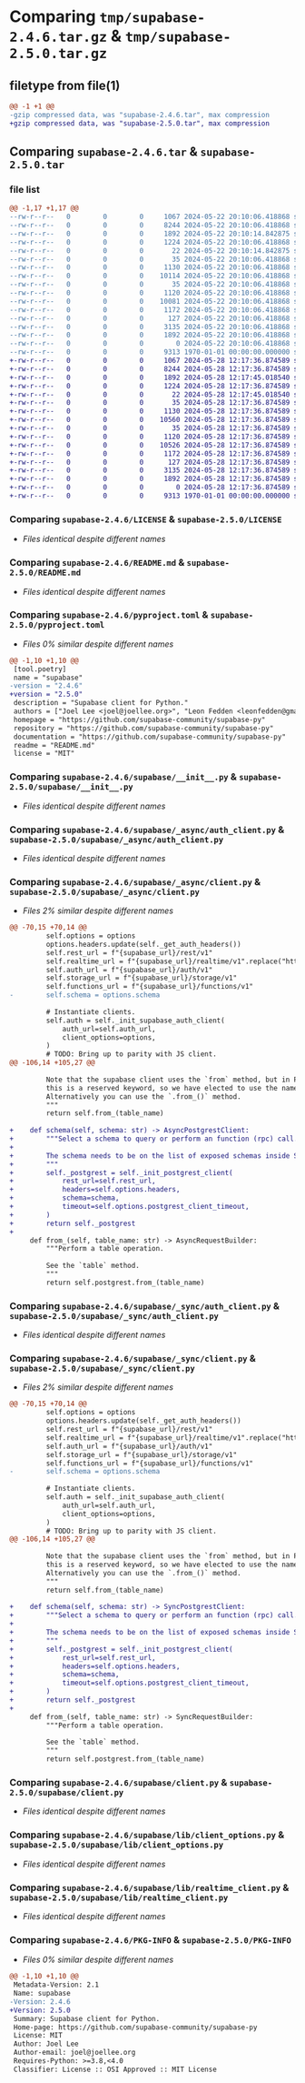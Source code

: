 # Comparing `tmp/supabase-2.4.6.tar.gz` & `tmp/supabase-2.5.0.tar.gz`

## filetype from file(1)

```diff
@@ -1 +1 @@
-gzip compressed data, was "supabase-2.4.6.tar", max compression
+gzip compressed data, was "supabase-2.5.0.tar", max compression
```

## Comparing `supabase-2.4.6.tar` & `supabase-2.5.0.tar`

### file list

```diff
@@ -1,17 +1,17 @@
--rw-r--r--   0        0        0     1067 2024-05-22 20:10:06.418868 supabase-2.4.6/LICENSE
--rw-r--r--   0        0        0     8244 2024-05-22 20:10:06.418868 supabase-2.4.6/README.md
--rw-r--r--   0        0        0     1892 2024-05-22 20:10:14.842875 supabase-2.4.6/pyproject.toml
--rw-r--r--   0        0        0     1224 2024-05-22 20:10:06.418868 supabase-2.4.6/supabase/__init__.py
--rw-r--r--   0        0        0       22 2024-05-22 20:10:14.842875 supabase-2.4.6/supabase/__version__.py
--rw-r--r--   0        0        0       35 2024-05-22 20:10:06.418868 supabase-2.4.6/supabase/_async/__init__.py
--rw-r--r--   0        0        0     1130 2024-05-22 20:10:06.418868 supabase-2.4.6/supabase/_async/auth_client.py
--rw-r--r--   0        0        0    10114 2024-05-22 20:10:06.418868 supabase-2.4.6/supabase/_async/client.py
--rw-r--r--   0        0        0       35 2024-05-22 20:10:06.418868 supabase-2.4.6/supabase/_sync/__init__.py
--rw-r--r--   0        0        0     1120 2024-05-22 20:10:06.418868 supabase-2.4.6/supabase/_sync/auth_client.py
--rw-r--r--   0        0        0    10081 2024-05-22 20:10:06.418868 supabase-2.4.6/supabase/_sync/client.py
--rw-r--r--   0        0        0     1172 2024-05-22 20:10:06.418868 supabase-2.4.6/supabase/client.py
--rw-r--r--   0        0        0      127 2024-05-22 20:10:06.418868 supabase-2.4.6/supabase/lib/__init__.py
--rw-r--r--   0        0        0     3135 2024-05-22 20:10:06.418868 supabase-2.4.6/supabase/lib/client_options.py
--rw-r--r--   0        0        0     1892 2024-05-22 20:10:06.418868 supabase-2.4.6/supabase/lib/realtime_client.py
--rw-r--r--   0        0        0        0 2024-05-22 20:10:06.418868 supabase-2.4.6/supabase/py.typed
--rw-r--r--   0        0        0     9313 1970-01-01 00:00:00.000000 supabase-2.4.6/PKG-INFO
+-rw-r--r--   0        0        0     1067 2024-05-28 12:17:36.874589 supabase-2.5.0/LICENSE
+-rw-r--r--   0        0        0     8244 2024-05-28 12:17:36.874589 supabase-2.5.0/README.md
+-rw-r--r--   0        0        0     1892 2024-05-28 12:17:45.018540 supabase-2.5.0/pyproject.toml
+-rw-r--r--   0        0        0     1224 2024-05-28 12:17:36.874589 supabase-2.5.0/supabase/__init__.py
+-rw-r--r--   0        0        0       22 2024-05-28 12:17:45.018540 supabase-2.5.0/supabase/__version__.py
+-rw-r--r--   0        0        0       35 2024-05-28 12:17:36.874589 supabase-2.5.0/supabase/_async/__init__.py
+-rw-r--r--   0        0        0     1130 2024-05-28 12:17:36.874589 supabase-2.5.0/supabase/_async/auth_client.py
+-rw-r--r--   0        0        0    10560 2024-05-28 12:17:36.874589 supabase-2.5.0/supabase/_async/client.py
+-rw-r--r--   0        0        0       35 2024-05-28 12:17:36.874589 supabase-2.5.0/supabase/_sync/__init__.py
+-rw-r--r--   0        0        0     1120 2024-05-28 12:17:36.874589 supabase-2.5.0/supabase/_sync/auth_client.py
+-rw-r--r--   0        0        0    10526 2024-05-28 12:17:36.874589 supabase-2.5.0/supabase/_sync/client.py
+-rw-r--r--   0        0        0     1172 2024-05-28 12:17:36.874589 supabase-2.5.0/supabase/client.py
+-rw-r--r--   0        0        0      127 2024-05-28 12:17:36.874589 supabase-2.5.0/supabase/lib/__init__.py
+-rw-r--r--   0        0        0     3135 2024-05-28 12:17:36.874589 supabase-2.5.0/supabase/lib/client_options.py
+-rw-r--r--   0        0        0     1892 2024-05-28 12:17:36.874589 supabase-2.5.0/supabase/lib/realtime_client.py
+-rw-r--r--   0        0        0        0 2024-05-28 12:17:36.874589 supabase-2.5.0/supabase/py.typed
+-rw-r--r--   0        0        0     9313 1970-01-01 00:00:00.000000 supabase-2.5.0/PKG-INFO
```

### Comparing `supabase-2.4.6/LICENSE` & `supabase-2.5.0/LICENSE`

 * *Files identical despite different names*

### Comparing `supabase-2.4.6/README.md` & `supabase-2.5.0/README.md`

 * *Files identical despite different names*

### Comparing `supabase-2.4.6/pyproject.toml` & `supabase-2.5.0/pyproject.toml`

 * *Files 0% similar despite different names*

```diff
@@ -1,10 +1,10 @@
 [tool.poetry]
 name = "supabase"
-version = "2.4.6"
+version = "2.5.0"
 description = "Supabase client for Python."
 authors = ["Joel Lee <joel@joellee.org>", "Leon Fedden <leonfedden@gmail.com>", "Daniel Reinón García <danielreinon@outlook.com>", "Leynier Gutiérrez González <leynier41@gmail.com>", "Anand", "Andrew Smith <a.smith@silentworks.co.uk>"]
 homepage = "https://github.com/supabase-community/supabase-py"
 repository = "https://github.com/supabase-community/supabase-py"
 documentation = "https://github.com/supabase-community/supabase-py"
 readme = "README.md"
 license = "MIT"
```

### Comparing `supabase-2.4.6/supabase/__init__.py` & `supabase-2.5.0/supabase/__init__.py`

 * *Files identical despite different names*

### Comparing `supabase-2.4.6/supabase/_async/auth_client.py` & `supabase-2.5.0/supabase/_async/auth_client.py`

 * *Files identical despite different names*

### Comparing `supabase-2.4.6/supabase/_async/client.py` & `supabase-2.5.0/supabase/_async/client.py`

 * *Files 2% similar despite different names*

```diff
@@ -70,15 +70,14 @@
         self.options = options
         options.headers.update(self._get_auth_headers())
         self.rest_url = f"{supabase_url}/rest/v1"
         self.realtime_url = f"{supabase_url}/realtime/v1".replace("http", "ws")
         self.auth_url = f"{supabase_url}/auth/v1"
         self.storage_url = f"{supabase_url}/storage/v1"
         self.functions_url = f"{supabase_url}/functions/v1"
-        self.schema = options.schema
 
         # Instantiate clients.
         self.auth = self._init_supabase_auth_client(
             auth_url=self.auth_url,
             client_options=options,
         )
         # TODO: Bring up to parity with JS client.
@@ -106,14 +105,27 @@
 
         Note that the supabase client uses the `from` method, but in Python,
         this is a reserved keyword, so we have elected to use the name `table`.
         Alternatively you can use the `.from_()` method.
         """
         return self.from_(table_name)
 
+    def schema(self, schema: str) -> AsyncPostgrestClient:
+        """Select a schema to query or perform an function (rpc) call.
+
+        The schema needs to be on the list of exposed schemas inside Supabase.
+        """
+        self._postgrest = self._init_postgrest_client(
+            rest_url=self.rest_url,
+            headers=self.options.headers,
+            schema=schema,
+            timeout=self.options.postgrest_client_timeout,
+        )
+        return self._postgrest
+
     def from_(self, table_name: str) -> AsyncRequestBuilder:
         """Perform a table operation.
 
         See the `table` method.
         """
         return self.postgrest.from_(table_name)
```

### Comparing `supabase-2.4.6/supabase/_sync/auth_client.py` & `supabase-2.5.0/supabase/_sync/auth_client.py`

 * *Files identical despite different names*

### Comparing `supabase-2.4.6/supabase/_sync/client.py` & `supabase-2.5.0/supabase/_sync/client.py`

 * *Files 2% similar despite different names*

```diff
@@ -70,15 +70,14 @@
         self.options = options
         options.headers.update(self._get_auth_headers())
         self.rest_url = f"{supabase_url}/rest/v1"
         self.realtime_url = f"{supabase_url}/realtime/v1".replace("http", "ws")
         self.auth_url = f"{supabase_url}/auth/v1"
         self.storage_url = f"{supabase_url}/storage/v1"
         self.functions_url = f"{supabase_url}/functions/v1"
-        self.schema = options.schema
 
         # Instantiate clients.
         self.auth = self._init_supabase_auth_client(
             auth_url=self.auth_url,
             client_options=options,
         )
         # TODO: Bring up to parity with JS client.
@@ -106,14 +105,27 @@
 
         Note that the supabase client uses the `from` method, but in Python,
         this is a reserved keyword, so we have elected to use the name `table`.
         Alternatively you can use the `.from_()` method.
         """
         return self.from_(table_name)
 
+    def schema(self, schema: str) -> SyncPostgrestClient:
+        """Select a schema to query or perform an function (rpc) call.
+
+        The schema needs to be on the list of exposed schemas inside Supabase.
+        """
+        self._postgrest = self._init_postgrest_client(
+            rest_url=self.rest_url,
+            headers=self.options.headers,
+            schema=schema,
+            timeout=self.options.postgrest_client_timeout,
+        )
+        return self._postgrest
+
     def from_(self, table_name: str) -> SyncRequestBuilder:
         """Perform a table operation.
 
         See the `table` method.
         """
         return self.postgrest.from_(table_name)
```

### Comparing `supabase-2.4.6/supabase/client.py` & `supabase-2.5.0/supabase/client.py`

 * *Files identical despite different names*

### Comparing `supabase-2.4.6/supabase/lib/client_options.py` & `supabase-2.5.0/supabase/lib/client_options.py`

 * *Files identical despite different names*

### Comparing `supabase-2.4.6/supabase/lib/realtime_client.py` & `supabase-2.5.0/supabase/lib/realtime_client.py`

 * *Files identical despite different names*

### Comparing `supabase-2.4.6/PKG-INFO` & `supabase-2.5.0/PKG-INFO`

 * *Files 0% similar despite different names*

```diff
@@ -1,10 +1,10 @@
 Metadata-Version: 2.1
 Name: supabase
-Version: 2.4.6
+Version: 2.5.0
 Summary: Supabase client for Python.
 Home-page: https://github.com/supabase-community/supabase-py
 License: MIT
 Author: Joel Lee
 Author-email: joel@joellee.org
 Requires-Python: >=3.8,<4.0
 Classifier: License :: OSI Approved :: MIT License
```

